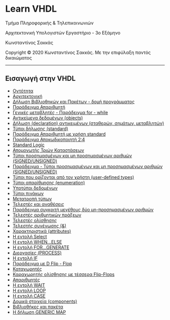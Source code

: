 <html>
<head>

</head>
<body>
<h1> Learn VHDL</h1>
<p> Τμήμα Πληροφορικής & Τηλεπικοινωνιών </p>
<p>Αρχιτεκτονική Υπολογιστών Εργαστήριο - 3ο Εξάμηνο </p>
<p> Κωνσταντίνος Σακκάς</p>
<p>Copyright © 2020 Κωνσταντίνος Σακκάς. Με την επιφύλαξη παντός δικαιώματος</p>
<hr>
<h2>Εισαγωγή στην VHDL</h2>
<ul>
<li><a href="https://github.com/ksakkas/Learn-VHDL/blob/master/Code/entity.vhd">Οντότητα</a></li> 
<li><a href="https://github.com/ksakkas/Learn-VHDL/blob/master/Code/architecture.vhd">Αρχιτεκτονική</a></li> 
<li><a href="https://github.com/ksakkas/Learn-VHDL/blob/master/Code/libr.vhd">Δήλωση Βιβλιοθηκών και Πακέτων - δομή προγράμματος</a></li> 
<li><a href="https://github.com/ksakkas/Learn-VHDL/blob/master/Code/apar.vhd">Παράδειγμα Απαριθμητή</a></li> 
<li><a href="https://github.com/ksakkas/Learn-VHDL/blob/master/Code/generic.vhd">Γενικές μεταβλητές - Παράδειγμα for - while</a></li> 
<li><a href="https://github.com/ksakkas/Learn-VHDL/blob/master/Code/objects.vhd">Αντικείμενα δεδομένων (objects)</a></li> 
<li><a href="https://github.com/ksakkas/Learn-VHDL/blob/master/Code/declaration.vhd">Δήλωση (declaration) αντικειμένων (σταθερών, σημάτων, μεταβλητών)</a></li> 
<li><a href="https://github.com/ksakkas/Learn-VHDL/blob/master/Code/standard.vhd">Τύποι δήλωσης (standard)</a></li> 
<li><a href="https://github.com/ksakkas/Learn-VHDL/blob/master/Code/ex_standard.vhd">Παράδειγμα Απαριθμητή με χρήση standard</a></li> 
<li><a href="https://github.com/ksakkas/Learn-VHDL/blob/master/Code/decoder_2_4.vhd">Παράδειγμα Αποκωδικοποιητή 2:4</a></li> 
<li><a href="https://github.com/ksakkas/Learn-VHDL/blob/master/Code/standard_logic.vhd">Standard Logic</a></li> 
<li><a href="https://github.com/ksakkas/Learn-VHDL/blob/master/Code/tri_state.vhd">Απομονωτής Τριών Καταστάσεων</a></li> 
<li><a href="https://github.com/ksakkas/Learn-VHDL/blob/master/Code/sign.vhd">Τύποι προσημασμένων και μη προσημασμένων αριθμών (SIGNED/UNSIGNED)</a></li> 
<li><a href="https://github.com/ksakkas/Learn-VHDL/blob/master/Code/ex_sign.vhd">Παράδειγμα - Τύποι προσημασμένων και μη προσημασμένων αριθμών (SIGNED/UNSIGNED)</a></li> 
<li><a href="https://github.com/ksakkas/Learn-VHDL/blob/master/Code/type.vhd">Τύποι που ορίζονται από τον χρήστη (user-defined types)</a></li> 
<li><a href="https://github.com/ksakkas/Learn-VHDL/blob/master/Code/enumeration.vhd">Τύποι απαρίθμησης (enumeration)</a></li> 
<li><a href="https://github.com/ksakkas/Learn-VHDL/blob/master/Code/subtype.vhd">Υποτύποι δεδομένων</a></li> 
<li><a href="https://github.com/ksakkas/Learn-VHDL/blob/master/Code/array.vhd">Τύποι πινάκων</a></li> 
<li><a href="https://github.com/ksakkas/Learn-VHDL/blob/master/Code/conv.vhd">Μετατροπή τύπων</a></li> 
<li><a href="https://github.com/ksakkas/Learn-VHDL/blob/master/Code/tele.vhd">Τελεστές και αναθέσεις</a></li> 
<li><a href="https://github.com/ksakkas/Learn-VHDL/blob/master/Code/comparator.vhd">Παράδειγμα συγκριτή μεγέθους δύο μη-προσημασμένων αριθμών</a></li> 
<li><a href="https://github.com/ksakkas/Learn-VHDL/blob/master/Code/tele_arth.vhd">Τελεστές αριθμητικών πράξεων</a></li> 
<li><a href="https://github.com/ksakkas/Learn-VHDL/blob/master/Code/tele_olis.vhd">Τελεστές ολίσθησης</a></li> 
<li><a href="https://github.com/ksakkas/Learn-VHDL/blob/master/Code/sin.vhd">Τελεστής συνένωσης (&)</a></li> 
<li><a href="https://github.com/ksakkas/Learn-VHDL/blob/master/Code/attributes.vhd">Χαρακτηριστικά (attributes)</a></li> 
<li><a href="https://github.com/ksakkas/Learn-VHDL/blob/master/Code/select.vhd">Η εντολή Select</a></li> 
<li><a href="https://github.com/ksakkas/Learn-VHDL/blob/master/Code/when_else.vhd">Η εντολή WHEN…ELSE</a></li> 
<li><a href="https://github.com/ksakkas/Learn-VHDL/blob/master/Code/for_generate.vhd">Η εντολή FOR…GENERATE</a></li> 
<li><a href="https://github.com/ksakkas/Learn-VHDL/blob/master/Code/for_generate.vhd">Διεργασίες (PROCESS)</a></li> 
<li><a href="https://github.com/ksakkas/Learn-VHDL/blob/master/Code/if.vhd">Η εντολή IF</a></li> 
<li><a href="https://github.com/ksakkas/Learn-VHDL/blob/master/Code/dff.vhd">Παράδειγμα με D Flip - Flop</a></li> 
<li><a href="https://github.com/ksakkas/Learn-VHDL/blob/master/Code/register.vhd">Καταχωρητές</a></li> 
<li><a href="https://github.com/ksakkas/Learn-VHDL/blob/master/Code/reg_ol.vhd">Καραχωρητής ολίσθησης με τέσσερα Flip-Flops</a></li> 
<li><a href="https://github.com/ksakkas/Learn-VHDL/blob/master/Code/count.vhd">Απαριθμητές</a></li> 
<li><a href="https://github.com/ksakkas/Learn-VHDL/blob/master/Code/wait.vhd">Η εντολή WAIT</a></li> 
<li><a href="https://github.com/ksakkas/Learn-VHDL/blob/master/Code/loop.vhd">Η εντολή LOOP</a></li> 
<li><a href="https://github.com/ksakkas/Learn-VHDL/blob/master/Code/case.vhd">Η εντολή CASE</a></li> 
<li><a href="https://github.com/ksakkas/Learn-VHDL/blob/master/Code/components.vhd">Δομικά στοιχεία (components)</a></li> 
<li><a href="https://github.com/ksakkas/Learn-VHDL/blob/master/Code/package.vhd">Βιβλιοθήκες και πακέτα</a></li> 
<li><a href="https://github.com/ksakkas/Learn-VHDL/blob/master/Code/generic_map.vhd">Η δήλωση GENERIC MAP</a></li> 
</ul>

</body>
</html>
